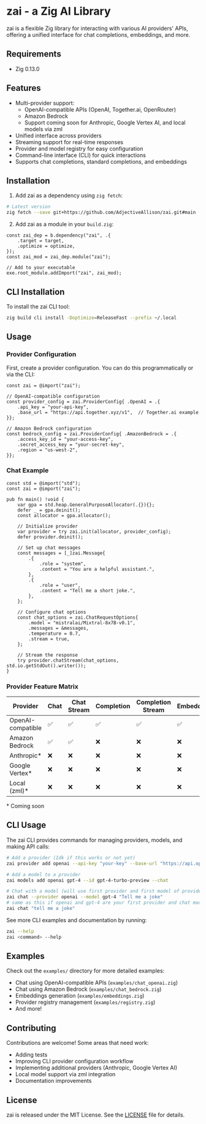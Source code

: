 # zai - a Zig AI Library

zai is a flexible Zig library for interacting with various AI providers' APIs, offering a unified interface for chat completions, embeddings, and more.


## Requirements

- Zig 0.13.0

## Features

- Multi-provider support:
  - OpenAI-compatible APIs (OpenAI, Together.ai, OpenRouter)
  - Amazon Bedrock
  - Support coming soon for Anthropic, Google Vertex AI, and local models via zml
- Unified interface across providers
- Streaming support for real-time responses
- Provider and model registry for easy configuration
- Command-line interface (CLI) for quick interactions
- Supports chat completions, standard completions, and embeddings

## Installation

1. Add zai as a dependency using `zig fetch`:

```sh
# Latest version
zig fetch --save git+https://github.com/AdjectiveAllison/zai.git#main
```

2. Add zai as a module in your `build.zig`:

```zig
const zai_dep = b.dependency("zai", .{
    .target = target,
    .optimize = optimize,
});
const zai_mod = zai_dep.module("zai");

// Add to your executable
exe.root_module.addImport("zai", zai_mod);
```

## CLI Installation

To install the zai CLI tool:

```sh
zig build cli install -Doptimize=ReleaseFast --prefix ~/.local
```

## Usage

### Provider Configuration

First, create a provider configuration. You can do this programmatically or via the CLI:

```zig
const zai = @import("zai");

// OpenAI-compatible configuration
const provider_config = zai.ProviderConfig{ .OpenAI = .{
    .api_key = "your-api-key",
    .base_url = "https://api.together.xyz/v1",  // Together.ai example
}};

// Amazon Bedrock configuration
const bedrock_config = zai.ProviderConfig{ .AmazonBedrock = .{
    .access_key_id = "your-access-key",
    .secret_access_key = "your-secret-key",
    .region = "us-west-2",
}};
```

### Chat Example

```zig
const std = @import("std");
const zai = @import("zai");

pub fn main() !void {
    var gpa = std.heap.GeneralPurposeAllocator(.{}){};
    defer _ = gpa.deinit();
    const allocator = gpa.allocator();

    // Initialize provider
    var provider = try zai.init(allocator, provider_config);
    defer provider.deinit();

    // Set up chat messages
    const messages = [_]zai.Message{
        .{
            .role = "system",
            .content = "You are a helpful assistant.",
        },
        .{
            .role = "user",
            .content = "Tell me a short joke.",
        },
    };

    // Configure chat options
    const chat_options = zai.ChatRequestOptions{
        .model = "mistralai/Mixtral-8x7B-v0.1",
        .messages = &messages,
        .temperature = 0.7,
        .stream = true,
    };

    // Stream the response
    try provider.chatStream(chat_options, std.io.getStdOut().writer());
}
```

### Provider Feature Matrix

| Provider       | Chat | Chat Stream | Completion | Completion Stream | Embeddings |
|---------------|------|-------------|------------|-------------------|------------|
| OpenAI-compatible | ✅   | ✅          | ✅         | ✅                | ✅         |
| Amazon Bedrock    | ✅   | ✅          | ❌         | ❌                | ❌         |
| Anthropic*       | ❌   | ❌          | ❌         | ❌                | ❌         |
| Google Vertex*   | ❌   | ❌          | ❌         | ❌                | ❌         |
| Local (zml)*     | ❌   | ❌          | ❌         | ❌                | ❌         |

\* Coming soon

## CLI Usage

The zai CLI provides commands for managing providers, models, and making API calls:

```sh
# Add a provider (Idk if this works or not yet)
zai provider add openai --api-key "your-key" --base-url "https://api.openai.com/v1"

# Add a model to a provider
zai models add openai gpt-4 --id gpt-4-turbo-preview --chat

# Chat with a model (will use first provider and first model of provider by default)
zai chat --provider openai --model gpt-4 "Tell me a joke"
# same as this if openai and gpt-4 are your first provider and chat model in config.
zai chat "tell me a joke"
```

See more CLI examples and documentation by running:
```sh
zai --help
zai <command> --help
```

## Examples

Check out the `examples/` directory for more detailed examples:
- Chat using OpenAI-compatible APIs (`examples/chat_openai.zig`)
- Chat using Amazon Bedrock (`examples/chat_bedrock.zig`)
- Embeddings generation (`examples/embeddings.zig`)
- Provider registry management (`examples/registry.zig`)
- And more!

## Contributing

Contributions are welcome! Some areas that need work:
- Adding tests
- Improving CLI provider configuration workflow
- Implementing additional providers (Anthropic, Google Vertex AI)
- Local model support via zml integration
- Documentation improvements

## License

zai is released under the MIT License. See the [LICENSE](LICENSE) file for details.
